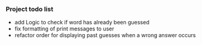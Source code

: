 
### Project todo list

- add Logic to check if word has already been guessed
- fix formatting of print messages to user
- refactor order for displaying past guesses when a wrong answer occurs
